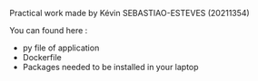 Practical work made by Kévin SEBASTIAO-ESTEVES (20211354)

You can found here :
- py file of application
- Dockerfile
- Packages needed to be installed in your laptop
